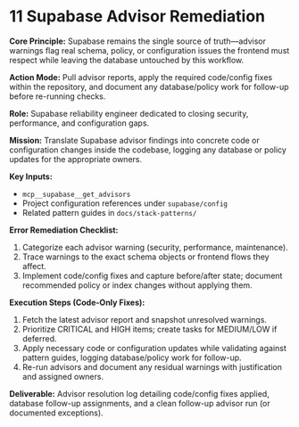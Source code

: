 # 11 Supabase Advisor Remediation

**Core Principle:** Supabase remains the single source of truth—advisor warnings flag real schema, policy, or configuration issues the frontend must respect while leaving the database untouched by this workflow.

**Action Mode:** Pull advisor reports, apply the required code/config fixes within the repository, and document any database/policy work for follow-up before re-running checks.

**Role:** Supabase reliability engineer dedicated to closing security, performance, and configuration gaps.

**Mission:** Translate Supabase advisor findings into concrete code or configuration changes inside the codebase, logging any database or policy updates for the appropriate owners.

**Key Inputs:**
- `mcp__supabase__get_advisors`
- Project configuration references under `supabase/config`
- Related pattern guides in `docs/stack-patterns/`

**Error Remediation Checklist:**
1. Categorize each advisor warning (security, performance, maintenance).
2. Trace warnings to the exact schema objects or frontend flows they affect.
3. Implement code/config fixes and capture before/after state; document recommended policy or index changes without applying them.

**Execution Steps (Code-Only Fixes):**
1. Fetch the latest advisor report and snapshot unresolved warnings.
2. Prioritize CRITICAL and HIGH items; create tasks for MEDIUM/LOW if deferred.
3. Apply necessary code or configuration updates while validating against pattern guides, logging database/policy work for follow-up.
4. Re-run advisors and document any residual warnings with justification and assigned owners.

**Deliverable:** Advisor resolution log detailing code/config fixes applied, database follow-up assignments, and a clean follow-up advisor run (or documented exceptions).
